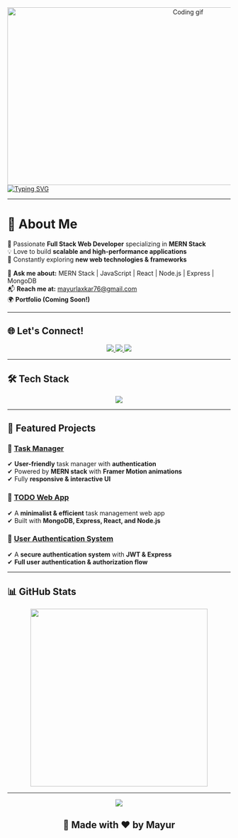 <div align="center">
  <img src="https://user-images.githubusercontent.com/115386517/225841791-e6eb2fcf-6de1-45ec-a5e8-0c321f0af245.gif" alt="Coding gif" height="400" width="800"/>
</div>

<a href="https://git.io/typing-svg">
  <img src="https://readme-typing-svg.herokuapp.com?font=Fira+Code&pause=1000&color=00C3FF&center=true&vCenter=true&width=500&height=50&lines=Hey+there!+I'm+Mayur+🚀;Full+Stack+Developer;MERN+Stack+Enthusiast;Always+learning+new+things!" alt="Typing SVG"/>
</a>

---

# 🚀 About Me

🎯 Passionate **Full Stack Web Developer** specializing in **MERN Stack**  
💡 Love to build **scalable and high-performance applications**  
🌱 Constantly exploring **new web technologies & frameworks**  

🔹 **Ask me about:** MERN Stack | JavaScript | React | Node.js | Express | MongoDB  
📬 **Reach me at:** [mayurlaxkar76@gmail.com](mailto:mayurlaxkar76@gmail.com)  
🌍 **Portfolio (Coming Soon!)**  

---

## 🌐 Let's Connect!

<p align="center">
  <a href="https://www.linkedin.com/in/mayur-lakshkar" target="_blank">
    <img src="https://img.shields.io/badge/LinkedIn-0077B5?style=for-the-badge&logo=linkedin&logoColor=white"/>
  </a>
  <a href="mailto:mayurlaxkar76@gmail.com">
    <img src="https://img.shields.io/badge/Email-D14836?style=for-the-badge&logo=gmail&logoColor=white"/>
  </a>
  <a href="https://github.com/mayur777-ui" target="_blank">
    <img src="https://img.shields.io/badge/GitHub-181717?style=for-the-badge&logo=github&logoColor=white"/>
  </a>
</p>

---

## 🛠 Tech Stack

<div align="center">
  <img src="https://skillicons.dev/icons?i=react,nodejs,express,mongodb,js,html,css,tailwind,bootstrap,git,github,vscode,c,cpp,python,mysql,java" />
</div>

---

## 🚀 Featured Projects

### 🔹 [Task Manager](https://task-manager-1-9lkd.onrender.com/)
✔ **User-friendly** task manager with **authentication**  
✔ Powered by **MERN stack** with **Framer Motion animations**  
✔ Fully **responsive & interactive UI**  

### 🔹 [TODO Web App](https://github.com/mayur777-ui/TODO-APP)
✔ A **minimalist & efficient** task management web app  
✔ Built with **MongoDB, Express, React, and Node.js**  

### 🔹 [User Authentication System](https://github.com/mayur777-ui/Authentication-And-Authorization)
✔ A **secure authentication system** with **JWT & Express**  
✔ **Full user authentication & authorization flow**  

---

## 📊 GitHub Stats

<div align="center">
  <img src="https://github-readme-stats.vercel.app/api?username=mayur777-ui&show_icons=true&theme=radical" width="400px"/>
</div>

---
<div align="center">
  <img src="https://readme-typing-svg.herokuapp.com?font=Fira+Code&color=00C3FF&center=true&vCenter=true&width=500&height=50&lines=Building+Innovative+Web+Apps+with+MERN"/>
</div>

<div align="center">
  <h2>🚀 Made with ❤️ by Mayur</h2>
</div>

